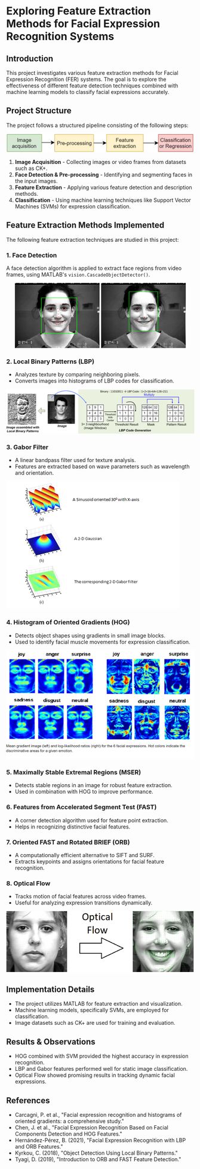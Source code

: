 # Exploring Feature Extraction Methods for Facial Expression Recognition Systems

## Introduction

This project investigates various feature extraction methods for Facial Expression Recognition (FER) systems. The goal is to explore the effectiveness of different feature detection techniques combined with machine learning models to classify facial expressions accurately.

## Project Structure

The project follows a structured pipeline consisting of the following steps:

![FER Pipeline](images/image1.png)

1. **Image Acquisition** - Collecting images or video frames from datasets such as CK+.
2. **Face Detection & Pre-processing** - Identifying and segmenting faces in the input images.
3. **Feature Extraction** - Applying various feature detection and description methods.
4. **Classification** - Using machine learning techniques like Support Vector Machines (SVMs) for expression classification.

## Feature Extraction Methods Implemented

The following feature extraction techniques are studied in this project:

### 1. Face Detection

A face detection algorithm is applied to extract face regions from video frames, using MATLAB's `vision.CascadeObjectDetector()`.

<p align="center">
    <img src="images/image2.png" width="45%" />
    <img src="images/image3.png" width="45%" />
</p>

### 2. Local Binary Patterns (LBP)

- Analyzes texture by comparing neighboring pixels.
- Converts images into histograms of LBP codes for classification.

![LBP Explanation](images/Picture3.png)

### 3. Gabor Filter

- A linear bandpass filter used for texture analysis.
- Features are extracted based on wave parameters such as wavelength and orientation.

![Gabor Filter Theory](images/Picture12.png)

### 4. Histogram of Oriented Gradients (HOG)

- Detects object shapes using gradients in small image blocks.
- Used to identify facial muscle movements for expression classification.

![HOG Features](images/Picture1.png)

### 5. Maximally Stable Extremal Regions (MSER)

- Detects stable regions in an image for robust feature extraction.
- Used in combination with HOG to improve performance.

### 6. Features from Accelerated Segment Test (FAST)

- A corner detection algorithm used for feature point extraction.
- Helps in recognizing distinctive facial features.

### 7. Oriented FAST and Rotated BRIEF (ORB)

- A computationally efficient alternative to SIFT and SURF.
- Extracts keypoints and assigns orientations for facial feature recognition.

### 8. Optical Flow

- Tracks motion of facial features across video frames.
- Useful for analyzing expression transitions dynamically.

![Optical Flow Example](images/image4.png)

## Implementation Details

- The project utilizes MATLAB for feature extraction and visualization.
- Machine learning models, specifically SVMs, are employed for classification.
- Image datasets such as CK+ are used for training and evaluation.

## Results & Observations

- HOG combined with SVM provided the highest accuracy in expression recognition.
- LBP and Gabor features performed well for static image classification.
- Optical Flow showed promising results in tracking dynamic facial expressions.

## References

- Carcagnì, P. et al., "Facial expression recognition and histograms of oriented gradients: a comprehensive study."
- Chen, J. et al., "Facial Expression Recognition Based on Facial Components Detection and HOG Features."
- Hernández-Pérez, B. (2021), "Facial Expression Recognition with LBP and ORB Features."
- Kyrkou, C. (2018), "Object Detection Using Local Binary Patterns."
- Tyagi, D. (2019), "Introduction to ORB and FAST Feature Detection."

